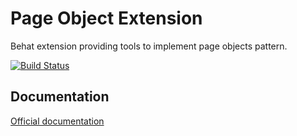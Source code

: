 Page Object Extension
=====================

Behat extension providing tools to implement page objects pattern.

[![Build Status](https://secure.travis-ci.org/jakzal/PageObjectExtension.png?branch=master)](http://travis-ci.org/jakzal/PageObjectExtension)

## Documentation

[Official documentation](http://github.com/jakzal/PageObjectExtension/blob/master/doc/index.rst)
